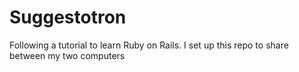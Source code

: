 # Suggestotron

Following a tutorial to learn Ruby on Rails. I set up this repo to share between my two computers
